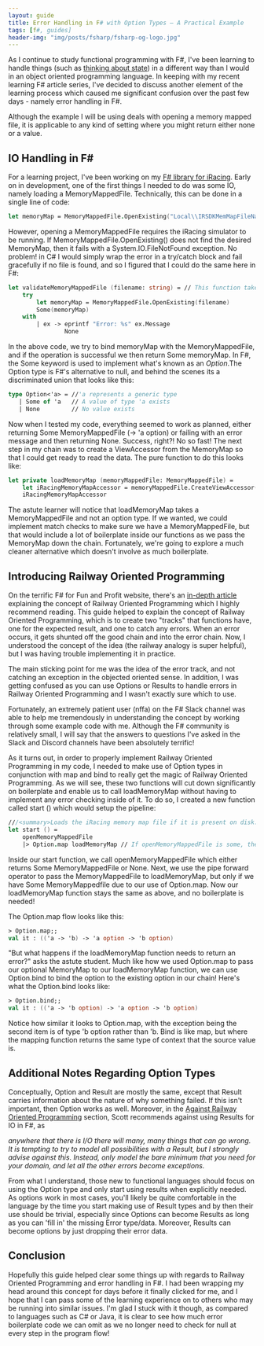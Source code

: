 ```yaml
---
layout: guide
title: Error Handling in F# with Option Types — A Practical Example
tags: [f#, guides]
header-img: "img/posts/fsharp/fsharp-og-logo.jpg"
---
```


As I continue to study functional programming with F#, I've been learning to handle things (such as [thinking about state](/2021-01-11-transitioning-from-csharp-to-fsharp-rethinking-state/)) in a different way than I would in an object oriented programming language. In keeping with my recent learning F# article series, I've decided to discuss another element of the learning process which caused me significant confusion over the past few days - namely error handling in F#. 

Although the example I will be using deals with opening a memory mapped file, it is applicable to any kind of setting where you might return either none or a value.

## IO Handling in F#

For a learning project, I've been working on my [F# library for iRacing](/2021-01-08-writing-an-iracing-sdk-implementation-fsharp/). Early on in development, one of the first things I needed to do was some IO, namely loading a MemoryMappedFile. Technically, this can be done in a single line of code:

```fsharp
let memoryMap = MemoryMappedFile.OpenExisting("Local\\IRSDKMemMapFileName") 
```

However, opening a MemoryMappedFile requires the iRacing simulator to be running. If MemoryMappedFile.OpenExisting() does not find the desired MemoryMap, then it fails with a System.IO.FileNotFound exception. No problem! in C# I would simply wrap the error in a try/catch block and fail gracefully if no file is found, and so I figured that I could do the same here in F#:

```fsharp
let validateMemoryMappedFile (filename: string) = // This function takes a string and returns an option of type 'a (string -> 'a option)
    try
        let memoryMap = MemoryMappedFile.OpenExisting(filename) 
        Some(memoryMap)
    with
        | ex -> eprintf "Error: %s" ex.Message 
                None
```

In the above code, we try to bind memoryMap with the MemoryMappedFile, and if the operation is successful we then return Some memoryMap. In F#, the Some keyword is used to implement what's known as an *Option*.The Option type is F#'s alternative to null, and behind the scenes its a discriminated union that looks like this:

```fsharp
type Option<'a> = //'a represents a generic type  
   | Some of 'a   // A value of type 'a exists        
   | None         // No value exists
```

Now when I tested my code, everything seemed to work as planned, either returning Some MemoryMappedFile (-> 'a option) or failing with an error message and then returning None. Success, right?! No so fast! The next step in my chain was to create a ViewAccessor from the MemoryMap so that I could get ready to read the data. The pure function to do this looks like:

```fsharp
let private loadMemoryMap (memoryMappedFile: MemoryMappedFile) =
    let iRacingMemoryMapAccessor = memoryMappedFile.CreateViewAccessor(0L, 12L)
    iRacingMemoryMapAccessor
```

The astute learner will notice that loadMemoryMap takes a MemoryMappedFile and not an option type. If we wanted, we could implement match checks to make sure we have a MemoryMappedFile, but that would include a lot of boilerplate inside our functions as we pass the MemoryMap down the chain. Fortunately, we're going to explore a much cleaner alternative which doesn't involve as much boilerplate.

## Introducing Railway Oriented Programming

On the terrific F# for Fun and Profit website, there's an [in-depth article](https://fsharpforfunandprofit.com/posts/recipe-part2/) explaining the concept of Railway Oriented Programming which I highly recommend reading. This guide helped to explain the concept of Railway Oriented Programming, which is to create two "tracks" that functions have, one for the expected result, and one to catch any errors. When an error occurs, it gets shunted off the good chain and into the error chain. Now, I understood the concept of the idea (the railway analogy is super helpful), but I was having trouble implementing it in practice.

The main sticking point for me was the idea of the error track, and not catching an exception in the objected oriented sense. In addition, I was getting confused as you can use Options or Results to handle errors in Railway Oriented Programming and I wasn't exactly sure which to use.

Fortunately, an extremely patient user (nffa) on the F# Slack channel was able to help me tremendously in understanding the concept by working through some example code with me. Although the F# community is relatively small, I will say that the answers to questions I've asked in the Slack and Discord channels have been absolutely terrific! 

As it turns out, in order to properly implement Railway Oriented Programming in my code, I needed to make use of Option types in conjunction with map and bind to really get the magic of Railway Oriented Programming. As we will see, these two functions will cut down significantly on boilerplate and enable us to call loadMemoryMap without having to implement any error checking inside of it. To do so, I created a new function called start () which would setup the pipeline:

```fsharp
///<summary>Loads the iRacing memory map file if it is present on disk.</summary>
let start () =
    openMemoryMappedFile
    |> Option.map loadMemoryMap // If openMemoryMappedFile is some, then call loadMemoryMap
```

Inside our start function, we call openMemoryMappedFile which either returns Some MemoryMappedFile or None. Next, we use the pipe forward operator to pass the MemoryMappedFile to loadMemoryMap, but only if we have Some MemoryMappedfile due to our use of Option.map. Now our loadMemoryMap function stays the same as above, and no boilerplate is needed!

The Option.map flow looks like this:

```fsharp
> Option.map;;
val it : (('a -> 'b) -> 'a option -> 'b option)
```

"But what happens if the loadMemoryMap function needs to return an error?" asks the astute student. Much like how we used Option.map to pass our optional MemoryMap to our loadMemoryMap function, we can use Option.bind to bind the option to the existing option in our chain! Here's what the Option.bind looks like:

```fsharp
> Option.bind;;
val it : (('a -> 'b option) -> 'a option -> 'b option)
```

Notice how similar it looks to Option.map, with the exception being the second item is of type 'b option rather than 'b. Bind is like map, but where the mapping function returns the same type of context that the source value is.

## Additional Notes Regarding Option Types

Conceptually, Option and Result are mostly the same, except that Result carries information about the nature of why something failed. If this isn't important, then Option works as well. Moreover, in the [Against Railway Oriented Programming](https://fsharpforfunandprofit.com/posts/against-railway-oriented-programming/) section, Scott recommends against using Results for IO in F#, as

*anywhere that there is I/O there will many, many things that can go wrong. It is tempting to try to model all possibilities with a Result, but I strongly advise against this. Instead, only model the bare minimum that you need for your domain, and let all the other errors become exceptions.*

From what I understand, those new to functional languages should focus on using the Option type and only start using results when explicitly needed. As options work in most cases, you'll likely be quite comfortable in the language by the time you start making use of Result types and by then their use should be trivial, especially since Options can become Results as long as you can 'fill in' the missing Error type/data.  Moreover, Results can become options by just dropping their error data.

## Conclusion

Hopefully this guide helped clear some things up with regards to Railway Oriented Programming and error handling in F#. I had been wrapping my head around this concept for days before it finally clicked for me, and I hope that I can pass some of the learning experience on to others who may be running into similar issues. I'm glad I stuck with it though, as compared to languages such as C# or Java, it is clear to see how much error boilerplate code we can omit as we no longer need to check for null at every step in the program flow!